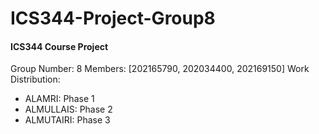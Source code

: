 # ICS344-Project-Group8

#### ICS344 Course Project
Group Number: 8
Members: [202165790, 202034400, 202169150]
Work Distribution:
- ALAMRI: Phase 1
- ALMULLAIS: Phase 2
- ALMUTAIRI: Phase 3
